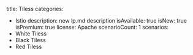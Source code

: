 title: Tiless
categories:
  - Istio
description: new lp.md description
isAvailable: true
isNew: true
isPremium: true
license: Apache
scenarioCount: 1
scenarios:
  - White Tiless
  - Black Tiless
  - Red Tiless
